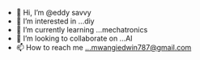 - 👋 Hi, I’m @eddy savvy
- 👀 I’m interested in ...diy
- 🌱 I’m currently learning ...mechatronics
- 💞️ I’m looking to collaborate on ...AI
- 📫 How to reach me ...mwangiedwin787@gmail.com

<!---
vcdejh/vcdejh is a ✨ special ✨ repository because its `README.md` (this file) appears on your GitHub profile.
You can click the Preview link to take a look at your changes.
--->
